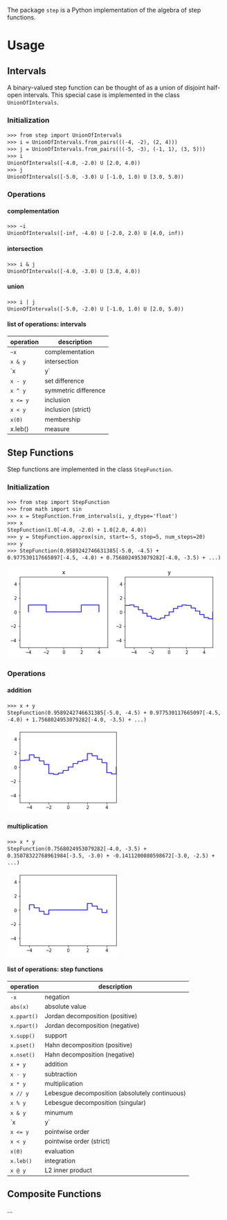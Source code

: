 The package `step` is a Python implementation of the algebra of step functions.

# Usage

## Intervals

A binary-valued step function can be thought of as a union of disjoint half-open intervals. This special case is implemented in the class `UnionOfIntervals`.

### Initialization

```
>>> from step import UnionOfIntervals
>>> i = UnionOfIntervals.from_pairs(((-4, -2), (2, 4)))
>>> j = UnionOfIntervals.from_pairs(((-5, -3), (-1, 1), (3, 5)))
>>> i
UnionOfIntervals([-4.0, -2.0) U [2.0, 4.0))
>>> j
UnionOfIntervals([-5.0, -3.0) U [-1.0, 1.0) U [3.0, 5.0))
```

### Operations

#### complementation

```
>>> ~i
UnionOfIntervals([-inf, -4.0) U [-2.0, 2.0) U [4.0, inf))
```

#### intersection

```
>>> i & j
UnionOfIntervals([-4.0, -3.0) U [3.0, 4.0))
```

#### union

```
>>> i | j
UnionOfIntervals([-5.0, -2.0) U [-1.0, 1.0) U [2.0, 5.0))
```

#### list of operations: intervals

| operation   | description |
| ----------- | ------------|
| `~x`        | complementation |
| `x & y	`     | intersection |
| `x | y`     | union |
| `x - y`     | set difference |
| `x ^ y`     | symmetric difference |
| `x <= y`    | inclusion |
| `x < y`     | inclusion (strict) |
| `x(0)`      | membership |
|  x.leb()    | measure |

## Step Functions

Step functions are implemented in the class `StepFunction`.

### Initialization

```
>>> from step import StepFunction
>>> from math import sin
>>> x = StepFunction.from_intervals(i, y_dtype='float')
>>> x
StepFunction(1.0[-4.0, -2.0) + 1.0[2.0, 4.0))
>>> y = StepFunction.approx(sin, start=-5, stop=5, num_steps=20)
>>> y
>>> StepFunction(0.9589242746631385[-5.0, -4.5) + 0.977530117665097[-4.5, -4.0) + 0.7568024953079282[-4.0, -3.5) + ...)
```

![](./media/01.png)

### Operations

#### addition

```
>>> x + y
StepFunction(0.9589242746631385[-5.0, -4.5) + 0.977530117665097[-4.5, -4.0) + 1.7568024953079282[-4.0, -3.5) + ...)
```

![](./media/02.png)

#### multiplication

```
>>> x * y
StepFunction(0.7568024953079282[-4.0, -3.5) + 0.35078322768961984[-3.5, -3.0) + -0.1411200080598672[-3.0, -2.5) + ...)
```

![](./media/03.png)

#### list of operations: step functions

| operation   | description |
| ----------- | ------------|
| `-x`        | negation |
| `abs(x)`    | absolute value |
| `x.ppart()` | Jordan decomposition (positive) |
| `x.npart()` | Jordan decomposition (negative) |
| `x.supp()`  | support |
| `x.pset()`  | Hahn decomposition (positive) |
| `x.nset()`  | Hahn decomposition (negative) |
| `x + y	`     | addition |
| `x - y`     | subtraction |
| `x * y`     | multiplication |
| `x // y`    | Lebesgue decomposition (absolutely continuous) |
| `x % y`     | Lebesgue decomposition (singular) |
| `x & y`     | minumum |
| `x | y`     | maximum |
| `x <= y`    | pointwise order |
| `x < y`     | pointwise order (strict) |
| `x(0)`      | evaluation |
|  `x.leb()`  | integration |
|  `x @ y`    | L2 inner product |

## Composite Functions
...

